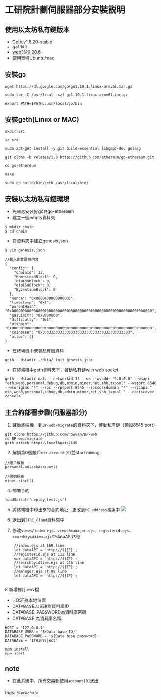 # 工研院計劃伺服器部分安裝説明
## 使用以太坊私有鏈版本
*  Geth/v1.8.20-stable
*  go1.10.1
*  web3@0.20.6
*  使用環境Ubuntu/mac


## 安裝go
```shell=
wget https://dl.google.com/go/go1.10.1.linux-armv6l.tar.gz

sudo tar -C /usr/local -xzf go1.10.1.linux-armv6l.tar.gz

export PATH=$PATH:/usr/local/go/bin
```

## 安裝geth(Linux or MAC)

```shell=
mkdir src

cd src

sudo apt-get install -y git build-essential libgmp3-dev golang

git clone -b release/1.8 https://github.com/ethereum/go-ethereum.git

cd go-ethereum

make

sudo cp build/bin/geth /usr/local/bin/

```


## 安裝以太坊私有鏈環境
* 先確認安裝好go與go-ethereum
* 建立一個empty資料夾
```shell=
$ mkdir chain
$ cd chain
```
* 在資料夾中建立genesis.json
```
$ vim genesis.json

//輸入創世區塊内文
{
  "config": {
    "chainId": 33,
    "homesteadBlock": 0,
    "eip155Block": 0,
    "eip158Block": 0,
    "ByzantiumBlock": 0 
  },
  "nonce": "0x0000000000000033",
  "timestamp": "0x0",
  "parentHash": "0x0000000000000000000000000000000000000000000000000000000000000000",
  "gasLimit": "0x8000000",
  "difficulty": "0x1",
  "mixhash": "0x0000000000000000000000000000000000000000000000000000000000000000",
  "coinbase": "0x3333333333333333333333333333333333333333",
  "alloc": {}
}

```

* 在終端機中安裝私有鏈資料
```shell=
geth --datadir ./data/ init genesis.json
```

* 在終端機中geth資料夾下，啓動私有鏈with web socket

```shell=
geth --datadir data --networkid 33 --ws --wsaddr "0.0.0.0" --wsapi "eth,web3,personal,debug,db,admin,miner,net,shh,txpool" --wsport 8546 --wsorigins "*" --rpc --rpcport 8545 --rpccorsdomain "*" --rpcapi " eth,web3,personal,debug,db,admin,miner,net,shh,txpool " --nodiscover console
```



## 主合約部署步驟(伺服器部分)
1. 啓動終端機，到`BP-web/migrate`的資料夾下，啓動私有鏈（預設8545 port）
```shell=
git clone https://github.com/nowvan/BP-web
cd BP-web/migrate
geth attach http://localhost:8545
```

2. 解鎖第0個賬戶`eth.account[0]`並start mining
```shell=
//賬戶解鎖
personal.unlockAccount()

//開始挖礦
miner.start()
```
4. 部署合約
```shell=
loadScript("deploy_test.js")
```

5. 將終端機中印出來的合約地址，更改到`MC_address`檔案中
![](https://i.imgur.com/TbZkMZV.png)

6. 退出到`ITRI_Cloud`資料夾中

7. 修改`views/index.ejs、views/manager.ejs、registerid.ejs、searchbyidtime.ejs`中dataAPI路徑
````javascript=
    //index.ejs at 160 line
    let dataAPI = 'http://${IP}';
    //registerid.ejs at 112 line
    var dataAPI = 'http://${IP}';
    //searchbyidtime.ejs at 146 line
    let dataAPI = 'http://${IP}';
    //manager.ejs at 98 line
    let dataAPI = 'http://${IP}';
    
````
8.新增修訂.env檔
* HOST為本地位置
* DATABASE_USER為資料庫ID
* DATABASE_PASSWORD為資料庫密碼
* DATABASE 為資料庫名稱
````javascript=
HOST = '127.0.0.1'
DATABASE_USER = '${Data base ID}'
DATABASE_PASSWORD = '${Data base password}'
DATABASE = 'ITRIProject'
````
```shell=
npm install
npm start
```

## note
* 在此系統中，所有交易都使用`account[0]`送出

###### tags: `blockchain`

